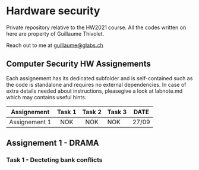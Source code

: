 # Hardware security

Private repository relative to the HW2021 course. All the codes written on here are property of Guillaume Thivolet.

Reach out to me at guillaume@glabs.ch

## Computer Security HW Assignements

Each assignement has its dedicated subfolder and is self-contained such as the code is standalone and requires no external dependencies.
In case of extra details needed about instructions, pleasegive a look at labnote.md which may contains useful hints.

|  Assignement  | Task 1 | Task 2 | Task 3 | DATE  |
|:-------------:|:------:|:------:|--------|-------|
| Assignement 1 |   NOK  |   NOK  |   NOK  | 27/09 |

## Assignement 1 - DRAMA

### Task 1 - Decteting bank conflicts
